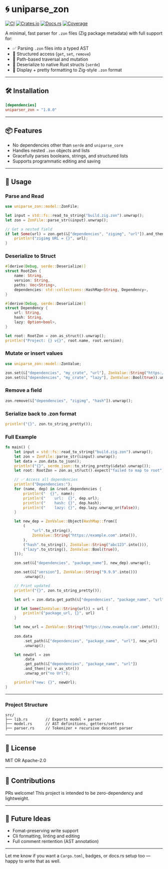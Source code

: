# 🌀 uniparse_zon

[![CI](https://github.com/pixelacme/uniparse/actions/workflows/ci.yml/badge.svg)](https://github.com/pixelacme/uniparse/actions/workflows/ci.yml)
[![Crates.io](https://img.shields.io/crates/v/uniparse_zon.svg)](https://crates.io/crates/uniparse_zon)
[![Docs.rs](https://docs.rs/uniparse_zon/badge.svg)](https://docs.rs/uniparse_zon)
[![Coverage](https://codecov.io/gh/pixelacme/uniparse/branch/main/graph/badge.svg)](https://codecov.io/gh/pixelacme/uniparse)

A minimal, fast parser for `.zon` files (Zig package metadata) with full support for:

- ✅ Parsing `.zon` files into a typed AST
- 🧠 Structured access (`get`, `set`, `remove`)
- 🧩 Path-based traversal and mutation
- 🔁 Deserialize to native Rust structs (`serde`)
- 💾 Display + pretty formatting to Zig-style `.zon` format

---

## 🛠 Installation

```toml
[dependencies]
uniparser_zon = "1.0.0"
```

---

## 📦 Features

- No dependencies other than `serde` and `uniparse_core`
- Handles nested `.zon` objects and lists
- Gracefully parses booleans, strings, and structured lists
- Supports programmatic editing and saving

---

## 🔧 Usage

### Parse and Read

```rust
use uniparse_zon::model::ZonFile;

let input = std::fs::read_to_string("build.zig.zon").unwrap();
let zon = ZonFile::parse_str(&input).unwrap();

// Get a nested field
if let Some(url) = zon.get(&["dependencies", "zigimg", "url"]).and_then(|v| v.as_str()) {
    println!("zigimg URL = {}", url);
}
```

### Deserialize to Struct

```rust
#[derive(Debug, serde::Deserialize)]
struct RootZon {
    name: String,
    version: String,
    paths: Vec<String>,
    dependencies: std::collections::HashMap<String, Dependency>,
}

#[derive(Debug, serde::Deserialize)]
struct Dependency {
    url: String,
    hash: String,
    lazy: Option<bool>,
}

let root: RootZon = zon.as_struct().unwrap();
println!("Project: {} v{}", root.name, root.version);
```

### Mutate or insert values

```rust
use uniparse_zon::model::ZonValue;

zon.set(&["dependencies", "my_crate", "url"], ZonValue::String("https://example.com".into())).unwrap();
zon.set(&["dependencies", "my_crate", "lazy"], ZonValue::Bool(true)).unwrap();
```

### Remove a field

```rust
zon.remove(&["dependencies", "zigimg", "hash"]).unwrap();
```

### Serialize back to .zon format

```rust
println!("{}", zon.to_string_pretty());
```

### Full Example

```rust
fn main() {
    let input = std::fs::read_to_string("build.zig.zon").unwrap();
    let zon = ZonFile::parse_str(&input).unwrap();
    let data = zon.data.to_json();
    println!("{}", serde_json::to_string_pretty(&data).unwrap());
    let root: RootZon = zon.as_struct().expect("failed to map to root");

    // ✅ Access all dependencies
    println!("Dependencies:");
    for (name, dep) in &root.dependencies {
        println!("  {}", name);
        println!("    url:  {}", dep.url);
        println!("    hash: {}", dep.hash);
        println!("    lazy: {}", dep.lazy.unwrap_or(false));
    }

    let new_dep = ZonValue::Object(HashMap::from([
        (
            "url".to_string(),
            ZonValue::String("https://example.com".into()),
        ),
        ("hash".to_string(), ZonValue::String("abc123".into())),
        ("lazy".to_string(), ZonValue::Bool(true)),
    ]));

    zon.set(&["dependencies", "package_name"], new_dep).unwrap();

    zon.set(&["version"], ZonValue::String("9.9.9".into()))
        .unwrap();

    // Print updated
    println!("{}", zon.to_string_pretty());

    let url = zon.data.get_path(&["dependencies", "package_name", "url"]);

    if let Some(ZonValue::String(url)) = url {
        println!("package_url, {}", url)
    }

    let new_url = ZonValue::String("https://new.example.com".into());
    
    zon.data
        .set_path(&["dependencies", "package_name", "url"], new_url)
        .unwrap();

    let newUrl = zon
        .data
        .get_path(&["dependencies", "package_name", "url"])
        .and_then(|v| v.as_str())
        .unwrap_or("no Url");

    println!("new: {}", newUrl);
}
```

---

### Project Structure

```
src/
├── lib.rs        // Exports model + parser
├── model.rs      // AST definitions, getters/setters
├── parser.rs     // Tokenizer + recursive descent parser
```

---

## 📄 License

MIT OR Apache-2.0

---

## 🙌 Contributions

PRs welcome! This project is intended to be zero-dependency and lightweight.

---

## 🔮 Future Ideas

- Fomat-preserving write support
- Cli formatting, linting and editing
- Full comment rentention (AST annotation)


---

Let me know if you want a `Cargo.toml`, badges, or docs.rs setup too — happy to write that as well.
